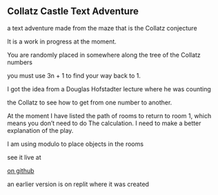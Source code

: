 ## Collatz Castle Text Adventure

a text adventure made from the maze that is the Collatz conjecture 

It is a work in progress at the moment.

You are randomly placed in somewhere along the tree of the Collatz numbers

you must use 3n + 1 to find your way back to 1.

I got the idea from a Douglas Hofstadter lecture where he was counting

the Collatz to see how to get from one number to another.

At the moment I have listed the path of rooms to return to room 1, which means you don’t need to do
The calculation.
I need to make a better explanation of the play.

I am using modulo to place objects in the rooms


see it live at 

[on github](https://greggelong.github.io/collatz-castle-p5js/cc)


an earlier version is on replit where it was created

 
